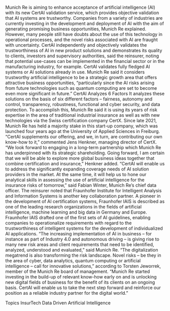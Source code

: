 Munich Re is aiming to enhance acceptance of artificial intelligence (AI) with its new CertAI validation service, which provides objective validation that AI systems are trustworthy.
Companies from a variety of industries are currently investing in the development and deployment of AI with the aim of generating promising business opportunities, Munich Re explained. However, many people still have doubts about the use of this technology in operational processes, and the novel risks associated with AI are fraught with uncertainty.
CertAI independently and objectively validates the trustworthiness of AI in new product solutions and demonstrates its quality to clients, investors and supervisory authorities, said the reinsurer, noting that potential use-cases can be implemented in the financial sector or in the manufacturing industry, for example.
CertAI validates fully fledged AI systems or AI solutions already in use.
Munich Re said it considers trustworthy artificial intelligence to be a strategic growth area that offers attractive business opportunities, “particularly since the AI risks arising from future technologies such as quantum computing are set to become even more significant in future.”
CertAI Analyzes 6 Factors
It analyzes these solutions on the basis of six different factors – fairness, autonomy and control, transparency, robustness, functional and cyber security, and data protection. To accomplish this, Munich Re said it is using its years of risk expertise in the area of traditional industrial insurance as well as with new technologies via the Swiss certification company CertX.
Since late 2021, Munich Re has held a majority stake in this start-up company, which was launched four years ago at the University of Applied Sciences in Freiburg.
“CertAI supplements our offering, and we, in turn, are contributing our own know-how to it,” commented Jens Henkner, managing director of CertX.
“We look forward to engaging in a long-term partnership which Munich Re has underpinned with its strategic shareholding. Going forward, I am certain that we will be able to explore more global business ideas together that combine certification and insurance,” Henkner added.
“CertAI will enable us to address the significantly expanding coverage needs of AI solution providers in the market. At the same time, it will help us to hone our analytical skills in assessing the use of artificial intelligence for the insurance risks of tomorrow,” said Fabian Winter, Munich Re’s chief data officer.
The reinsurer noted that Fraunhofer Institute for Intelligent Analysis and Information Systems is another key collaboration partner.
A pioneer in the development of AI certification systems, Fraunhofer IAIS is described as one of the leading research organizations in the fields of artificial intelligence, machine learning and big data in Germany and Europe. Fraunhofer IAIS drafted one of the first sets of AI guidelines, enabling companies to operationalize requirements with regard to the trustworthiness of intelligent systems for the development of individualized AI applications.
“The increasing implementation of AI in business – for instance as part of Industry 4.0 and autonomous driving – is giving rise to many new risk areas and client requirements that need to be identified, analyzed, understood and evaluated,” said Munich Re.
“The digitalization megatrend is also transforming the risk landscape. Novel risks – be they in the area of cyber, data analytics, quantum computing or artificial intelligence – call for innovative solutions,” according to Torsten Jeworrek, member of the Munich Re board of management.
“Munich Re started investing in the build-up of relevant know-how early on and is unlocking new digital fields of business for the benefit of its clients on an ongoing basis. CertAI will enable us to take the next step forward and reinforce our position as a reliable industry partner for the digital world.”

Topics
InsurTech
Data Driven
Artificial Intelligence
